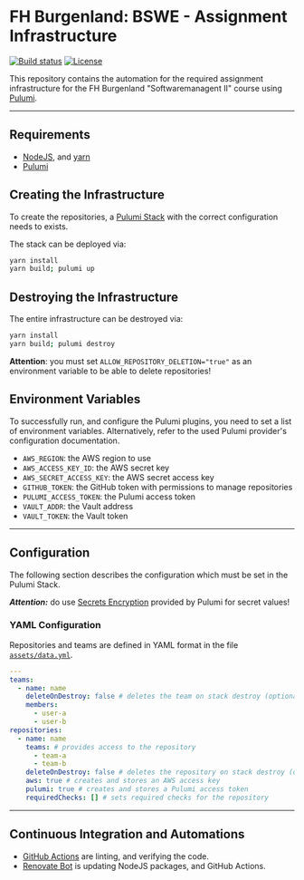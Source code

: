 # FH Burgenland: BSWE - Assignment Infrastructure

[![Build status](https://img.shields.io/github/actions/workflow/status/muhlba91/github-infrastructure/pipeline.yml?style=for-the-badge)](https://github.com/muhlba91/github-infrastructure/actions/workflows/pipeline.yml)
[![License](https://img.shields.io/github/license/muhlba91/github-infrastructure?style=for-the-badge)](LICENSE.md)

This repository contains the automation for the required assignment infrastructure for the FH Burgenland "Softwaremanagent II" course using [Pulumi](http://pulumi.com).

---

## Requirements

- [NodeJS](https://nodejs.org/en), and [yarn](https://yarnpkg.com)
- [Pulumi](https://www.pulumi.com/docs/install/)

## Creating the Infrastructure

To create the repositories, a [Pulumi Stack](https://www.pulumi.com/docs/concepts/stack/) with the correct configuration needs to exists.

The stack can be deployed via:

```bash
yarn install
yarn build; pulumi up
```

## Destroying the Infrastructure

The entire infrastructure can be destroyed via:

```bash
yarn install
yarn build; pulumi destroy
```

**Attention**: you must set `ALLOW_REPOSITORY_DELETION="true"` as an environment variable to be able to delete repositories!

## Environment Variables

To successfully run, and configure the Pulumi plugins, you need to set a list of environment variables. Alternatively, refer to the used Pulumi provider's configuration documentation.

- `AWS_REGION`: the AWS region to use
- `AWS_ACCESS_KEY_ID`: the AWS secret key
- `AWS_SECRET_ACCESS_KEY`: the AWS secret access key
- `GITHUB_TOKEN`: the GitHub token with permissions to manage repositories
- `PULUMI_ACCESS_TOKEN`: the Pulumi access token
- `VAULT_ADDR`: the Vault address
- `VAULT_TOKEN`: the Vault token

---

## Configuration

The following section describes the configuration which must be set in the Pulumi Stack.

***Attention:*** do use [Secrets Encryption](https://www.pulumi.com/docs/concepts/secrets/#:~:text=Pulumi%20never%20sends%20authentication%20secrets,“secrets”%20for%20extra%20protection.) provided by Pulumi for secret values!

### YAML Configuration

Repositories and teams are defined in YAML format in the file [`assets/data.yml`](assets/data.yml).

```yaml
---
teams:
  - name: name
    deleteOnDestroy: false # deletes the team on stack destroy (optional, default: false)
    members:
      - user-a
      - user-b
repositories:
  - name: name
    teams: # provides access to the repository
      - team-a
      - team-b
    deleteOnDestroy: false # deletes the repository on stack destroy (optional, default: false)
    aws: true # creates and stores an AWS access key
    pulumi: true # creates and stores a Pulumi access token
    requiredChecks: [] # sets required checks for the repository
```

---

## Continuous Integration and Automations

- [GitHub Actions](https://docs.github.com/en/actions) are linting, and verifying the code.
- [Renovate Bot](https://github.com/renovatebot/renovate) is updating NodeJS packages, and GitHub Actions.
